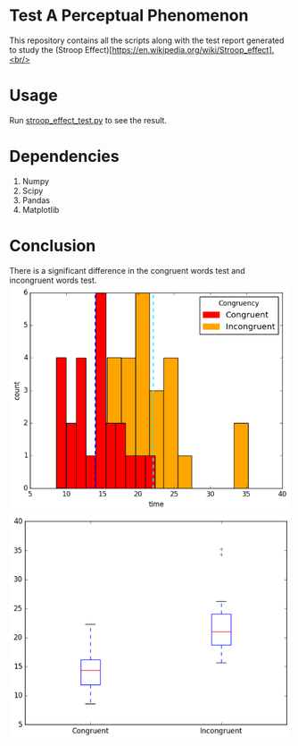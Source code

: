 # Test A Perceptual Phenomenon
This repository contains all the scripts along with the test report generated to study the (Stroop Effect)[https://en.wikipedia.org/wiki/Stroop_effect].<br/>

# Usage
Run [stroop_effect_test.py](https://github.com/piyush2896/Test-A-Perceptual-Phenomenon/blob/master/stroop_effect_test.py) to see the result.

# Dependencies
1. Numpy
2. Scipy
3. Pandas
4. Matplotlib

# Conclusion
There is a significant difference in the congruent words test and incongruent words test.
![Graphical Comparison](visualize.png)
![Box Graphical Comparison](box_visualize.png)